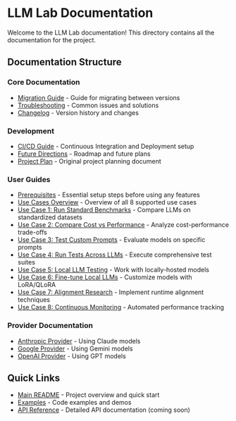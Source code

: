 # LLM Lab Documentation

Welcome to the LLM Lab documentation! This directory contains all the documentation for the project.

## Documentation Structure

### Core Documentation
- [Migration Guide](MIGRATION_GUIDE.md) - Guide for migrating between versions
- [Troubleshooting](TROUBLESHOOTING.md) - Common issues and solutions
- [Changelog](CHANGELOG.md) - Version history and changes

### Development
- [CI/CD Guide](development/CI_CD_GUIDE.md) - Continuous Integration and Deployment setup
- [Future Directions](development/FUTURE_DIRECTIONS.md) - Roadmap and future plans
- [Project Plan](development/project_plan.md) - Original project planning document

### User Guides
- [Prerequisites](guides/PREREQUISITES.md) - Essential setup steps before using any features
- [Use Cases Overview](guides/USE_CASES_OVERVIEW.md) - Overview of all 8 supported use cases
- [Use Case 1: Run Standard Benchmarks](guides/USE_CASE_1_HOW_TO.md) - Compare LLMs on standardized datasets
- [Use Case 2: Compare Cost vs Performance](guides/USE_CASE_2_HOW_TO.md) - Analyze cost-performance trade-offs
- [Use Case 3: Test Custom Prompts](guides/USE_CASE_3_HOW_TO.md) - Evaluate models on specific prompts
- [Use Case 4: Run Tests Across LLMs](guides/USE_CASE_4_HOW_TO.md) - Execute comprehensive test suites
- [Use Case 5: Local LLM Testing](guides/USE_CASE_5_HOW_TO.md) - Work with locally-hosted models
- [Use Case 6: Fine-tune Local LLMs](guides/USE_CASE_6_HOW_TO.md) - Customize models with LoRA/QLoRA
- [Use Case 7: Alignment Research](guides/USE_CASE_7_HOW_TO.md) - Implement runtime alignment techniques
- [Use Case 8: Continuous Monitoring](guides/USE_CASE_8_HOW_TO.md) - Automated performance tracking

### Provider Documentation
- [Anthropic Provider](providers/anthropic.md) - Using Claude models
- [Google Provider](providers/google.md) - Using Gemini models
- [OpenAI Provider](providers/openai.md) - Using GPT models

## Quick Links

- [Main README](../README.md) - Project overview and quick start
- [Examples](../examples/README.md) - Code examples and demos
- [API Reference](https://github.com/[your-org]/lllm-lab/wiki) - Detailed API documentation (coming soon)